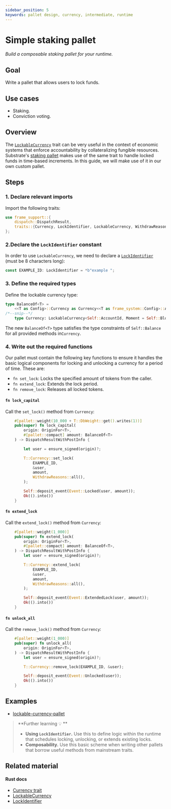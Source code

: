 ```yaml
---
sidebar_position: 5
keywords: pallet design, currency, intermediate, runtime
---
```


# Simple staking pallet

_Build a composable staking pallet for your runtime._

## Goal

Write a pallet that allows users to lock funds.

## Use cases

- Staking.
- Conviction voting.

## Overview

The [`LockableCurrency`][lockable-rustdocs] trait can be very useful in the context of economic systems that enforce accountability by collateralizing fungible resources.
Substrate's [staking pallet][staking-frame] makes use of the same trait to handle locked funds in time-based increments. In
this guide, we will make use of it in our own custom pallet.

## Steps

### 1. Declare relevant imports

Import the following traits:

```rust
use frame_support::{
	dispatch::DispatchResult,
	traits::{Currency, LockIdentifier, LockableCurrency, WithdrawReasons},
};
```

### 2.Declare the `LockIdentifier` constant

In order to use `LockableCurrency`, we need to declare a [`LockIdentifier`][lockidentifier-rustdocs] (must be 8 characters long):

```rust
const EXAMPLE_ID: LockIdentifier = *b"example ";
```

### 3. Define the required types

Define the lockable currency type:

```rust
type BalanceOf<T> =
	<<T as Config>::Currency as Currency<<T as frame_system::Config>::AccountId>>::Balance;
/*--snip--*/
	type Currency: LockableCurrency<Self::AccountId, Moment = Self::BlockNumber>;
```

The new `BalanceOf<T>` type satisfies the type constraints of `Self::Balance` for all provided
methods in`Currency`.

### 4. Write out the required functions

Our pallet must contain the following key functions to ensure it handles the basic logical components for locking and
unlocking a currency for a period of time. These are:

- `fn set_lock`: Locks the specified amount of tokens from the caller.
- `fn extend_lock`: Extends the lock period.
- `fn remove_lock`: Releases all locked tokens.

#### `fn lock_capital`

Call the `set_lock()` method from `Currency`:

```rust
	#[pallet::weight(10_000 + T::DbWeight::get().writes(1))]
	pub(super) fn lock_capital(
		origin: OriginFor<T>,
		#[pallet::compact] amount: BalanceOf<T>
	) -> DispatchResultWithPostInfo {

		let user = ensure_signed(origin)?;

		T::Currency::set_lock(
			EXAMPLE_ID,
			&user,
			amount,
			WithdrawReasons::all(),
		);

		Self::deposit_event(Event::Locked(user, amount));
		Ok(().into())
	}
```

#### `fn extend_lock`

Call the `extend_lock()` method from `Currency`:

```rust
	#[pallet::weight(1_000)]
	pub(super) fn extend_lock(
		origin: OriginFor<T>,
		#[pallet::compact] amount: BalanceOf<T>,
	) -> DispatchResultWithPostInfo {
		let user = ensure_signed(origin)?;

		T::Currency::extend_lock(
			EXAMPLE_ID,
			&user,
			amount,
			WithdrawReasons::all(),
		);

		Self::deposit_event(Event::ExtendedLock(user, amount));
		Ok(().into())
	}
```

#### `fn unlock_all`

Call the `remove_lock()` method from `Currency`:

```rust
	#[pallet::weight(1_000)]
	pub(super) fn unlock_all(
		origin: OriginFor<T>,
	) -> DispatchResultWithPostInfo {
		let user = ensure_signed(origin)?;

		T::Currency::remove_lock(EXAMPLE_ID, &user);

		Self::deposit_event(Event::Unlocked(user));
		Ok(().into())
	}
```

## Examples

- [lockable-currency-pallet](https://github.com/substrate-developer-hub/substrate-how-to-guides/blob/main/example-code/template-node/pallets/lockable-currency/src/lib.rs)

> **Further learning 💡 **
>
> - **Using `LockIdentifier`.** Use this to define logic within the runtime that schedules locking, unlocking, or extends existing locks.
> - **Composability.** Use this basic scheme when writing other pallets that borrow useful methods from mainstream traits.

## Related material

#### Rust docs

- [Currency trait](https://substrate.dev/rustdocs/v3.0.0/frame_support/traits/trait.Currency.html)
- [LockableCurrency][lockable-rustdocs]
- [LockIdentifier][lockidentifier-rustdocs]

[staking-frame]: https://substrate.dev/rustdocs/v3.0.0/pallet_staking/index.html
[lockable-rustdocs]: https://substrate.dev/rustdocs/v3.0.0/frame_support/traits/trait.LockableCurrency.html
[lockidentifier-rustdocs]: https://substrate.dev/rustdocs/v3.0.0/frame_support/traits/type.LockIdentifier.html
